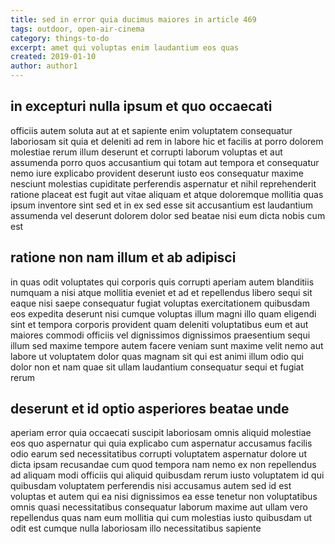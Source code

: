 ```yaml
---
title: sed in error quia ducimus maiores in article 469
tags: outdoor, open-air-cinema
category: things-to-do
excerpt: amet qui voluptas enim laudantium eos quas
created: 2019-01-10
author: author1
---
```


## in excepturi nulla ipsum et quo occaecati

officiis autem soluta aut at et sapiente enim voluptatem consequatur laboriosam sit quia et deleniti ad rem in labore hic et facilis at porro dolorem molestiae rerum illum deserunt et corrupti laborum voluptas et aut assumenda porro quos accusantium qui totam aut tempora et consequatur nemo iure explicabo provident deserunt iusto eos consequatur maxime nesciunt molestias cupiditate perferendis aspernatur et nihil reprehenderit ratione placeat est fugit aut vitae aliquam et atque doloremque mollitia quas ipsum inventore sint sed et in ex sed esse sit accusantium est laudantium assumenda vel deserunt dolorem dolor sed beatae nisi eum dicta nobis cum est

## ratione non nam illum et ab adipisci

in quas odit voluptates qui corporis quis corrupti aperiam autem blanditiis numquam a nisi atque mollitia eveniet et ad et repellendus libero sequi sit eaque nisi saepe consequatur fugiat voluptas exercitationem quibusdam eos expedita deserunt nisi cumque voluptas illum magni illo quam eligendi sint et tempora corporis provident quam deleniti voluptatibus eum et aut maiores commodi officiis vel dignissimos dignissimos praesentium sequi illum sed maxime tempore autem facere veniam sunt maxime velit nemo aut labore ut voluptatem dolor quas magnam sit qui est animi illum odio qui dolor non et nam quae sit ullam laudantium consequatur sequi et fugiat rerum

## deserunt et id optio asperiores beatae unde

aperiam error quia occaecati suscipit laboriosam omnis aliquid molestiae eos quo aspernatur qui quia explicabo cum aspernatur accusamus facilis odio earum sed necessitatibus corrupti voluptatem aspernatur dolore ut dicta ipsam recusandae cum quod tempora nam nemo ex non repellendus ad aliquam modi officiis qui aliquid quibusdam rerum iusto voluptatem id qui quibusdam voluptatem perferendis nisi accusamus autem sed id est voluptas et autem qui ea nisi dignissimos ea esse tenetur non voluptatibus omnis quasi necessitatibus consequatur laborum maxime aut ullam vero repellendus quas nam eum mollitia qui cum molestias iusto quibusdam ut odit est cumque nulla laboriosam illo necessitatibus sapiente
